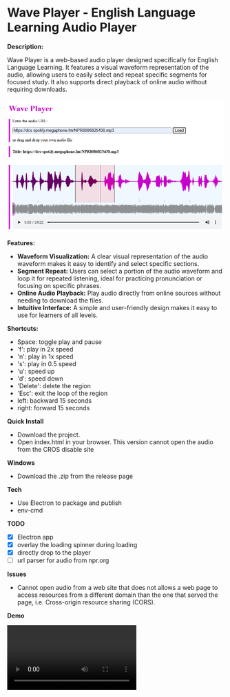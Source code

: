 # Wave Player - English Language Learning Audio Player

**Description:**

Wave Player is a web-based audio player designed specifically for English Language Learning. It features a visual waveform representation of the audio, allowing users to easily select and repeat specific segments for focused study.  It also supports direct playback of online audio without requiring downloads.

[![demo](./assets/snapshot.png)](./assets/demo.mp4)

**Features:**

* **Waveform Visualization:**  A clear visual representation of the audio waveform makes it easy to identify and select specific sections.
* **Segment Repeat:**  Users can select a portion of the audio waveform and loop it for repeated listening, ideal for practicing pronunciation or focusing on specific phrases.
* **Online Audio Playback:** Play audio directly from online sources without needing to download the files.
* **Intuitive Interface:** A simple and user-friendly design makes it easy to use for learners of all levels.

**Shortcuts:**

* Space: toggle play and pause
* 'f': play in 2x speed
* 'n': play in 1x speed
* 's': play in 0.5 speed
* 'u': speed up
* 'd': speed down
* 'Delete': delete the region
* 'Esc': exit the loop of the region
* left:  backward 15 seconds
* right: forward 15 seconds

**Quick Install**
* Download the project.
* Open index.html in your browser.
This version cannot open the audio from the CROS disable site

**Windows**
* Download the .zip from the release page 

**Tech**
- Use Electron to package and publish
- env-cmd

**TODO**
- [x] Electron app
- [x] overlay the loading spinner during loading 
- [x] directly drop to the player
- [ ] url parser for audio from npr.org

**Issues**
* Cannot open audio from a web site that does not allows a web page to access resources from a different domain than the one that served the page, i.e. Cross-origin resource sharing (CORS).


**Demo**

<video src='./assets/demo.mp4' > 